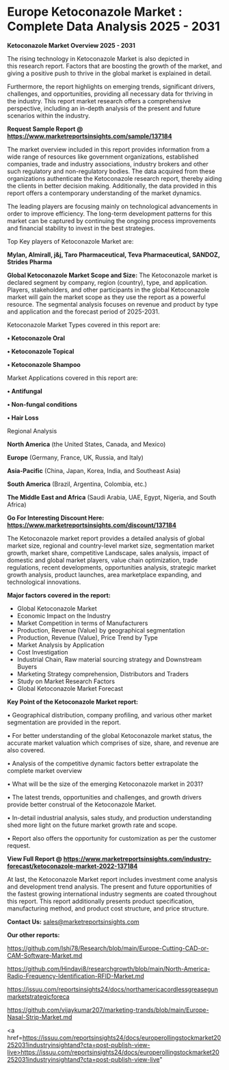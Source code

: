 # Europe Ketoconazole Market : Complete Data Analysis 2025 - 2031

<Strong> Ketoconazole Market Overview 2025 - 2031</strong>

The rising technology in Ketoconazole Market is also depicted in this research report. Factors that are boosting the growth of the market, and giving a positive push to thrive in the global market is explained in detail.

Furthermore, the report highlights on emerging trends, significant drivers, challenges, and opportunities, providing all necessary data for thriving in the industry. This report market research offers a comprehensive perspective, including an in-depth analysis of the present and future scenarios within the industry.

<strong>Request Sample Report @ <a href=https://www.marketreportsinsights.com/sample/137184>https://www.marketreportsinsights.com/sample/137184</a></strong>

The market overview included in this report provides information from a wide range of resources like government organizations, established companies, trade and industry associations, industry brokers and other such regulatory and non-regulatory bodies. The data acquired from these organizations authenticate the Ketoconazole research report, thereby aiding the clients in better decision making. Additionally, the data provided in this report offers a contemporary understanding of the market dynamics.

The leading players are focusing mainly on technological advancements in order to improve efficiency. The long-term development patterns for this market can be captured by continuing the ongoing process improvements and financial stability to invest in the best strategies.

Top Key players of Ketoconazole Market are:

<strong>Mylan, Almirall, j&j, Taro Pharmaceutical, Teva Pharmaceutical, SANDOZ, Strides Pharma</strong>

<strong><b>Global Ketoconazole Market Scope and Size:</b></strong>
The Ketoconazole market is declared segment by company, region (country), type, and application. Players, stakeholders, and other participants in the global Ketoconazole market will gain the market scope as they use the report as a powerful resource. The segmental analysis focuses on revenue and product by type and application and the forecast period of 2025-2031.

Ketoconazole Market Types covered in this report are:

<strong>• Ketoconazole Oral

• Ketoconazole Topical

• Ketoconazole Shampoo</strong>

Market Applications covered in this report are:

<strong>• Antifungal

• Non-fungal conditions

• Hair Loss</strong> 

Regional Analysis

<strong>North America</strong> (the United States, Canada, and Mexico)

<strong>Europe</strong> (Germany, France, UK, Russia, and Italy)

<strong>Asia-Pacific</strong> (China, Japan, Korea, India, and Southeast Asia)

<strong>South America</strong> (Brazil, Argentina, Colombia, etc.)

<strong>The Middle East and Africa</strong> (Saudi Arabia, UAE, Egypt, Nigeria, and South Africa)

<strong>Go For Interesting Discount Here: <a href=https://www.marketreportsinsights.com/discount/137184>https://www.marketreportsinsights.com/discount/137184</a></strong>

The Ketoconazole market report provides a detailed analysis of global market size, regional and country-level market size, segmentation market growth, market share, competitive Landscape, sales analysis, impact of domestic and global market players, value chain optimization, trade regulations, recent developments, opportunities analysis, strategic market growth analysis, product launches, area marketplace expanding, and technological innovations.

<strong><b>Major factors covered in the report:</b></strong>
<ul>
  <li>Global Ketoconazole Market </li>
  <li>Economic Impact on the Industry</li>
  <li>Market Competition in terms of Manufacturers</li>
  <li>Production, Revenue (Value) by geographical segmentation</li>
  <li>Production, Revenue (Value), Price Trend by Type</li>
  <li>Market Analysis by Application</li>
  <li>Cost Investigation</li>
  <li>Industrial Chain, Raw material sourcing strategy and Downstream Buyers</li>
  <li>Marketing Strategy comprehension, Distributors and Traders</li>
  <li>Study on Market Research Factors</li>
  <li>Global Ketoconazole Market Forecast</li>
</ul>

<strong><b>Key Point of the Ketoconazole Market report:</b></strong>

• Geographical distribution, company profiling, and various other market segmentation are provided in the report.

• For better understanding of the global Ketoconazole market status, the accurate market valuation which comprises of size, share, and revenue are also covered.

• Analysis of the competitive dynamic factors better extrapolate the complete market overview

• What will be the size of the emerging Ketoconazole market in 2031?

• The latest trends, opportunities and challenges, and growth drivers provide better construal of the Ketoconazole Market.

• In-detail industrial analysis, sales study, and production understanding shed more light on the future market growth rate and scope.

• Report also offers the opportunity for customization as per the customer request.

<strong><b>View Full Report @ <a href=https://www.marketreportsinsights.com/industry-forecast/ketoconazole-market-2022-137184>https://www.marketreportsinsights.com/industry-forecast/ketoconazole-market-2022-137184</a></b></strong>


At last, the Ketoconazole Market report includes investment come analysis and development trend analysis. The present and future opportunities of the fastest growing international industry segments are coated throughout this report. This report additionally presents product specification, manufacturing method, and product cost structure, and price structure.

<strong>Contact Us:</strong>
sales@marketreportsinsights.com

<strong>Our other reports:</strong>

<a href=https://github.com/Ishi78/Research/blob/main/Europe-Cutting-CAD-or-CAM-Software-Market.md>https://github.com/Ishi78/Research/blob/main/Europe-Cutting-CAD-or-CAM-Software-Market.md</a>

<a href=https://github.com/Hindavi8/researchgrowth/blob/main/North-America-Radio-Frequency-Identification-RFID-Market.md>https://github.com/Hindavi8/researchgrowth/blob/main/North-America-Radio-Frequency-Identification-RFID-Market.md</a>

<a href=https://issuu.com/reportsinsights24/docs/northamericacordlessgreasegunmarketstrategicforeca>https://issuu.com/reportsinsights24/docs/northamericacordlessgreasegunmarketstrategicforeca</a>

<a href=https://github.com/vijaykumar207/marketing-trands/blob/main/Europe-Nasal-Strip-Market.md>https://github.com/vijaykumar207/marketing-trands/blob/main/Europe-Nasal-Strip-Market.md</a>

<a href=https://issuu.com/reportsinsights24/docs/europerollingstockmarket20252031industryinsightand?cta=post-publish-view-live>https://issuu.com/reportsinsights24/docs/europerollingstockmarket20252031industryinsightand?cta=post-publish-view-live</a>"
